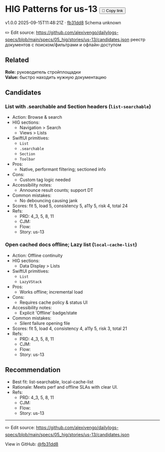 # HIG Patterns for us-13 <button class="copy-link" aria-label="Copy page link" onclick="window.spechubCopyLink && window.spechubCopyLink()">🔗 Copy link</button>

<p class="badges">
  <span class="badge version">v1.0.0</span>
  <span class="badge build">2025-09-15T11:48:21Z · <a href="https://github.com/alexivengo/dailylogs-specs/commit/fb31dd8" target="_blank" rel="noopener" class="sha">fb31dd8</a></span>
  <span class="badge schema unknown">Schema unknown</span>
</p>

✏️ Edit source: https://github.com/alexivengo/dailylogs-specs/blob/main/specs/05_hig/stories/us-13/candidates.json
реестр документов с поиском/фильтрами и офлайн-доступом

## Related
<p>
</p>

**Role:** руководитель стройплощадки  
**Value:** быстро находить нужную документацию

## Candidates
### List with .searchable and Section headers (`list-searchable`)
- Action: Browse & search
- HIG sections:
  - Navigation > Search
  - Views > Lists
- SwiftUI primitives:
  - `List`
  - `.searchable`
  - `Section`
  - `Toolbar`
- Pros:
  - Native, performant filtering; sectioned info
- Cons:
  - Custom tag logic needed
- Accessibility notes:
  - Announce result counts; support DT
- Common mistakes:
  - No debouncing causing jank
- Scores: fit 5, load 5, consistency 5, a11y 5, risk 4, total 24
- Refs:
  - PRD: 4_3, 5, 8, 11
  - CJM: 
  - Flow: 
  - Story: us-13

### Open cached docs offline; Lazy list (`local-cache-list`)
- Action: Offline continuity
- HIG sections:
  - Data Display > Lists
- SwiftUI primitives:
  - `List`
  - `LazyVStack`
- Pros:
  - Works offline; incremental load
- Cons:
  - Requires cache policy & status UI
- Accessibility notes:
  - Explicit 'Offline' badge/state
- Common mistakes:
  - Silent failure opening file
- Scores: fit 5, load 4, consistency 4, a11y 5, risk 3, total 21
- Refs:
  - PRD: 4_3, 5, 8, 11
  - CJM: 
  - Flow: 
  - Story: us-13


## Recommendation
- Best fit: list-searchable, local-cache-list
- Rationale: Meets perf and offline SLAs with clear UI.
- Refs:
  - PRD: 4_3, 5, 8, 11
  - CJM: 
  - Flow: 
  - Story: us-13
---
✏️ Edit source: https://github.com/alexivengo/dailylogs-specs/blob/main/specs/05_hig/stories/us-13/candidates.json

<p class="page-meta">
  View in GitHub: <a href="https://github.com/alexivengo/dailylogs-specs/commit/fb31dd8" target="_blank" rel="noopener">@fb31dd8</a></p>